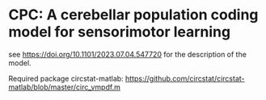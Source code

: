 # CPC: A cerebellar population coding model for sensorimotor learning
see https://doi.org/10.1101/2023.07.04.547720 for the description of the model.


Required package
circstat-matlab: https://github.com/circstat/circstat-matlab/blob/master/circ_vmpdf.m
